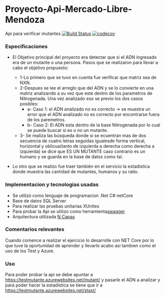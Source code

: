 # Proyecto-Api-Mercado-Libre-Mendoza
Api para verificar mutantes
[![Build Status](https://testmutante.azurewebsites.net/stats/)](https://testmutante.azurewebsites.net/mutant/)
[![codecov](https://testmutante.azurewebsites.net/stats/)](https://testmutante.azurewebsites.net/stats/)

### Especificaciones

* El Objetivo principal del proyecto era detectar que si el ADN ingresado era de un mutante o una persona.
Pasos que se realizaron para llevar a cabo el objetivo propuesto:
  * 1-Lo primero que se tuvo en cuenta fue verificar que matriz sea de NXN.
  * 2-Despues se lee el arreglo que del ADN y se lo convierte en una matriz analizando a su vez que este dentro de los parametros de Nitrogenada. Una vez analizado eso se previo los dos casos posibles:
      * a- Caso 1: el ADN analizado no es correcto -> se muestra un error que el ADN analizado no es correcto por encontrarse fuera de                      los paremetros.
      * b- Caso 2: El ADN esta dentro de la base Nitrogenada por lo cual se puede buscar si es o no un mutante.
  * 3- Se realiza las búsqueda donde si se ecuentran mas de dos secuencia de cuatro letras seguidas igualesde forma vertical, horizontal y oblicua(tanto de izquierda a derecha como derecha a izquierda) se dice que ES UN MUTANTE caso contrario es un humano y se guarda en la base de datos como tal.
  
* Lo otro que se realizo fue traer también en el servicio la estadistica donde muestra las cantidad de mutantes, humanos y su ratio.


### Implementacion y tecnologias usadas

- Se utilizó como lenguaje de programacion .Net C# netCore
- Base de datos SQL Server
- Para realizar las pruebas unitarias XUnites
- Para probar la Api se utilizo como herramienta[swagger](https://swagger.io/)
- Arquitectura utilizada [N Capas](https://www.bing.com/images/search?view=detailV2&ccid=sexn%2b%2fYm&id=4599D6E8FA2FACABAB3EF1AE7D22BEC516AAE16E&thid=OIP.sexn-_YmKsfkSKYeq3WQswHaFj&mediaurl=https%3a%2f%2fi.ytimg.com%2fvi%2fVRQplnnYdZ0%2fhqdefault.jpg&exph=360&expw=480&q=arquitectura+en+capas&simid=608034825958788231&selectedIndex=0&qpvt=arquitectura+en+capas&ajaxhist=0)

### Comentarios relevantes
Cuando comence a realizar el ejercicio lo desarrolle con NET Core por lo que tuve la oportunidad de aprender y llevarlo acabo asi tambien como el uso de los Test y Azure.



### Uso

Para poder probar la api se debe apuntar a https://testmutante.azurewebsites.net/mutant/ y pasarle el ADN a analizar
y para poder hacer la estadistica se tiene que ir a https://testmutante.azurewebsites.net/stast/


